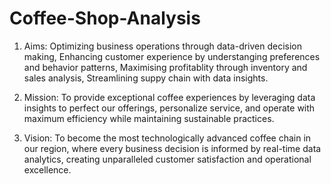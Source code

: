 # Coffee-Shop-Analysis

1. Aims:
   Optimizing business operations through data-driven decision making,
   Enhancing customer experience by understanging preferences and behavior patterns,
   Maximising profitablity through inventory and sales analysis,
   Streamlining suppy chain with data insights.

2. Mission:
   To provide exceptional coffee experiences by leveraging data insights to perfect our offerings, personalize service, and operate with maximum efficiency while maintaining sustainable practices.

3. Vision:
   To become the most technologically advanced coffee chain in our region, where every business decision is informed by real-time data analytics, creating unparalleled customer satisfaction and operational excellence.
   

